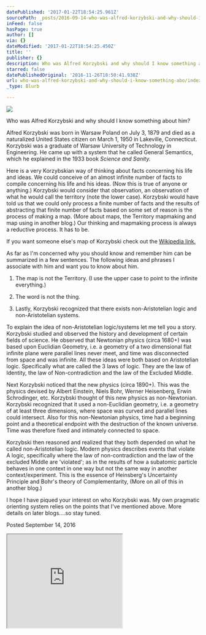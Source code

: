 ```yaml
---
datePublished: '2017-01-22T18:54:25.961Z'
sourcePath: _posts/2016-09-14-who-was-alfred-korzybski-and-why-should-i-know-him.md
inFeed: false
hasPage: true
author: []
via: {}
dateModified: '2017-01-22T18:54:25.450Z'
title: ''
publisher: {}
description: Who was Alfred Korzybski and why should I know something about him?
starred: false
datePublishedOriginal: '2016-11-26T18:50:41.938Z'
url: who-was-alfred-korzybski-and-why-should-i-know-something-abo/index.html
_type: Blurb

---
```

![](https://the-grid-user-content.s3-us-west-2.amazonaws.com/0fdf891f-0735-4e5d-b768-a0b12446d2e3.jpg)

Who was Alfred Korzybski and why should I know something about him?

Alfred Korzybski was born in Warsaw Poland on July 3, 1879 and died as a naturalized United States citizen on March 1, 1950 in Lakeville, Connecticut. Korzybski was a graduate of Warsaw University of Technology in Engineering. He came up with a system that he called General Semantics, which he explained in the 1933 book _Science and Sanity._

Here is a very Korzybskian way of thinking about facts concerning his life and ideas. We could conceive of an almost infinite number of facts to compile concerning his life and his ideas. (Now this is true of anyone or anything.) Korzybski would consider that observation, an observation of what he would call the territory (note the lower case). Korzybski would have told us that we could only process a finite number of facts and the results of abstracting that finite number of facts based on some set of reason is the process of making a map. (More about maps, the Territory mapmaking and map using in another blog.) Our thinking and mapmaking process is always a reductive process. It has to be.

If you want someone else's map of Korzybski check out the [Wikipedia link.][0]

As far as I'm concerned why you should know and remember him can be summarized in a few sentences. The following ideas and phrases I associate with him and want you to know about him.

1) The map is not the Territory. (I use the upper case to point to the infinite everything.)

2) The word is not the thing.

3) Lastly, Korzybski recognized that there exists non-Aristotelian logic and non-Aristotelian systems.

To explain the idea of non-Aristotelian logic/systems let me tell you a story. Korzybski studied and observed the history and development of certain fields of science. He observed that Newtonian physics (circa 1680+) was based upon Euclidian Geometry, i.e. a geometry of a two dimensional flat infinite plane were parallel lines never meet, and time was disconnected from space and was infinite. All these ideas were both based on Aristotelian logic. Specifically what are called the 3 laws of logic. They are the law of Identity, the law of Non-contradiction and the law of the Excluded Middle.

Next Korzybski noticed that the new physics (circa 1890+). This was the physics devised by Albert Einstein, Niels Bohr, Werner Heisenberg, Erwin Schrodinger, etc. Korzybski thought of this new physics as non-Newtonian. Korzybski recognized that it used a non-Euclidian geometry, i.e. a geometry of at least three dimensions, where space was curved and parallel lines could intersect. Also for this non-Newtonian physics, time had a beginning point and a theoretical endpoint with the destruction of the known universe. Time was therefore fixed and intimately connected to space.

Korzybski then reasoned and realized that they both depended on what he called non-Aristotelian logic. Modern physics describes events that violate A logic, specifically where the law of non-contradiction and the law of the excluded Middle are 'violated'; as in the results of how a subatomic particle behaves in one context in one way but not the same way in another context/experiment. This is the essence of Heinsberg's Uncertainty Principle and Bohr's theory of Complementarity, (More on all of this in another blog.)

I hope I have piqued your interest on who Korzybski was. My own pragmatic orienting system relies on the points that I've mentioned above. More details on later blogs....so stay tuned.

Posted September 14, 2016

<iframe src="https://the-grid.github.io/ed-userhtml/?g=eJxNkUFPwzAMhe_9FVGRWCutCSAhIdruMIkDl12AE0IoS5wt3ZpUsVuoEP-ddOskbnH86T37udJ2YFbXqdkWwXtKV5WIX6ukQhVsR6vM9E6R9S7TS4bLyObsJ2FskIE1sTYNspppvgN6OkILjnA9vsrdRraQYf5-81FG2hqW_WfW47POolTOAlAf3MTMQiqAJJi5qFDGBrc69qw-YxyDimUqhPLOgSJupIKt9wfugAS4z7cXgfrAG7z6Ntv2WN9eDxAwLlEPd_whnWTi3LyTIXpsvAZuHUKgNRgfIJv3ysvkN9Ne9dMkS7Y4J7KIr4tf0WD0WeR5WYk5rySppkjVUSKeUlW-PaWSMi1JFvsApk73RB0-CkF72AWrubTCWKeL0feh-JKjmGnXt51Hikr3l8v8AUGlj6s" height="244" style=""></iframe>



[0]: https://en.wikipedia.org/wiki/Alfred_Korzybski "Wikipedia"